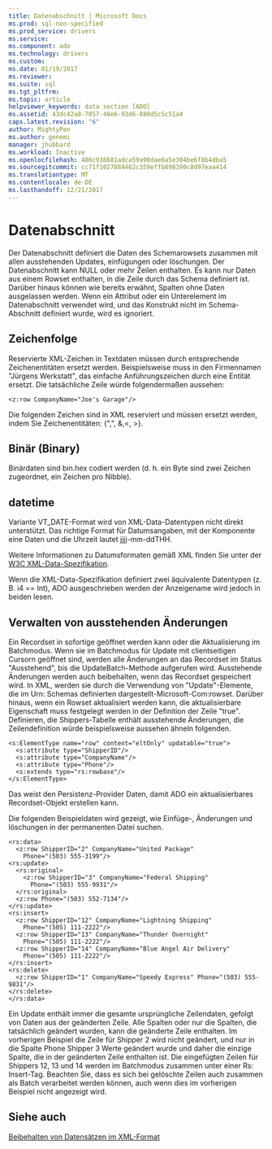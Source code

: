 ```yaml
---
title: Datenabschnitt | Microsoft Docs
ms.prod: sql-non-specified
ms.prod_service: drivers
ms.service: 
ms.component: ado
ms.technology: drivers
ms.custom: 
ms.date: 01/19/2017
ms.reviewer: 
ms.suite: sql
ms.tgt_pltfrm: 
ms.topic: article
helpviewer_keywords: data section [ADO]
ms.assetid: 43dc42a8-7057-48e6-93d6-880d5c5c51a4
caps.latest.revision: "6"
author: MightyPen
ms.author: genemi
manager: jhubbard
ms.workload: Inactive
ms.openlocfilehash: 486c936681adca59a90dae6a5e304be6f8b4dba5
ms.sourcegitcommit: cc71f1027884462c359effb898390c8d97eaa414
ms.translationtype: MT
ms.contentlocale: de-DE
ms.lasthandoff: 12/21/2017
---
```

# <a name="data-section"></a>Datenabschnitt
Der Datenabschnitt definiert die Daten des Schemarowsets zusammen mit allen ausstehenden Updates, einfügungen oder löschungen. Der Datenabschnitt kann NULL oder mehr Zeilen enthalten. Es kann nur Daten aus einem Rowset enthalten, in die Zeile durch das Schema definiert ist. Darüber hinaus können wie bereits erwähnt, Spalten ohne Daten ausgelassen werden. Wenn ein Attribut oder ein Unterelement im Datenabschnitt verwendet wird, und das Konstrukt nicht im Schema-Abschnitt definiert wurde, wird es ignoriert.  
  
## <a name="string"></a>Zeichenfolge  
 Reservierte XML-Zeichen in Textdaten müssen durch entsprechende Zeichenentitäten ersetzt werden. Beispielsweise muss in den Firmennamen "Jürgens Werkstatt", das einfache Anführungszeichen durch eine Entität ersetzt. Die tatsächliche Zeile würde folgendermaßen aussehen:  
  
```  
<z:row CompanyName="Joe's Garage"/>  
```  
  
 Die folgenden Zeichen sind in XML reserviert und müssen ersetzt werden, indem Sie Zeichenentitäten: {",", &,\<, >}.  
  
## <a name="binary"></a>Binär (Binary)  
 Binärdaten sind bin.hex codiert werden (d. h. ein Byte sind zwei Zeichen zugeordnet, ein Zeichen pro Nibble).  
  
## <a name="datetime"></a>datetime  
 Variante VT_DATE-Format wird von XML-Data-Datentypen nicht direkt unterstützt. Das richtige Format für Datumsangaben, mit der Komponente eine Daten und die Uhrzeit lautet jjjj-mm-ddTHH.  
  
 Weitere Informationen zu Datumsformaten gemäß XML finden Sie unter der [W3C XML-Data-Spezifikation](https://go.microsoft.com/fwlink/?LinkId=5692).  
  
 Wenn die XML-Data-Spezifikation definiert zwei äquivalente Datentypen (z. B. i4 == Int), ADO ausgeschrieben werden der Anzeigename wird jedoch in beiden lesen.  
  
## <a name="managing-pending-changes"></a>Verwalten von ausstehenden Änderungen  
 Ein Recordset in sofortige geöffnet werden kann oder die Aktualisierung im Batchmodus. Wenn sie im Batchmodus für Update mit clientseitigen Cursorn geöffnet sind, werden alle Änderungen an das Recordset im Status "Ausstehend", bis die UpdateBatch-Methode aufgerufen wird. Ausstehende Änderungen werden auch beibehalten, wenn das Recordset gespeichert wird. In XML, werden sie durch die Verwendung von "Update"-Elemente, die im Urn: Schemas definierten dargestellt-Microsoft-Com:rowset. Darüber hinaus, wenn ein Rowset aktualisiert werden kann, die aktualisierbare Eigenschaft muss festgelegt werden in der Definition der Zeile "true". Definieren, die Shippers-Tabelle enthält ausstehende Änderungen, die Zeilendefinition würde beispielsweise aussehen ähneln folgenden.  
  
```  
<s:ElementType name="row" content="eltOnly" updatable="true">  
  <s:attribute type="ShipperID"/>  
  <s:attribute type="CompanyName"/>  
  <s:attribute type="Phone"/>  
  <s:extends type="rs:rowbase"/>  
</s:ElementType>  
```  
  
 Das weist den Persistenz-Provider Daten, damit ADO ein aktualisierbares Recordset-Objekt erstellen kann.  
  
 Die folgenden Beispieldaten wird gezeigt, wie Einfüge-, Änderungen und löschungen in der permanenten Datei suchen.  
  
```  
<rs:data>  
  <z:row ShipperID="2" CompanyName="United Package"   
    Phone="(503) 555-3199"/>  
<rs:update>  
  <rs:original>  
    <z:row ShipperID="3" CompanyName="Federal Shipping"   
      Phone="(503) 555-9931"/>  
  </rs:original>  
  <z:row Phone="(503) 552-7134"/>  
</rs:update>  
<rs:insert>  
  <z:row ShipperID="12" CompanyName="Lightning Shipping"   
    Phone="(505) 111-2222"/>  
  <z:row ShipperID="13" CompanyName="Thunder Overnight"   
    Phone="(505) 111-2222"/>  
  <z:row ShipperID="14" CompanyName="Blue Angel Air Delivery"   
    Phone="(505) 111-2222"/>  
</rs:insert>  
<rs:delete>  
  <z:row ShipperID="1" CompanyName="Speedy Express" Phone="(503) 555-9831"/>  
</rs:delete>  
</rs:data>  
```  
  
 Ein Update enthält immer die gesamte ursprüngliche Zeilendaten, gefolgt von Daten aus der geänderten Zeile. Alle Spalten oder nur die Spalten, die tatsächlich geändert wurden, kann die geänderte Zeile enthalten. Im vorherigen Beispiel die Zeile für Shipper 2 wird nicht geändert, und nur in die Spalte Phone Shipper 3 Werte geändert wurde und daher die einzige Spalte, die in der geänderten Zeile enthalten ist. Die eingefügten Zeilen für Shippers 12, 13 und 14 werden im Batchmodus zusammen unter einer Rs: Insert-Tag. Beachten Sie, dass es sich bei gelöschte Zeilen auch zusammen als Batch verarbeitet werden können, auch wenn dies im vorherigen Beispiel nicht angezeigt wird.  
  
## <a name="see-also"></a>Siehe auch  
 [Beibehalten von Datensätzen im XML-Format](../../../ado/guide/data/persisting-records-in-xml-format.md)
